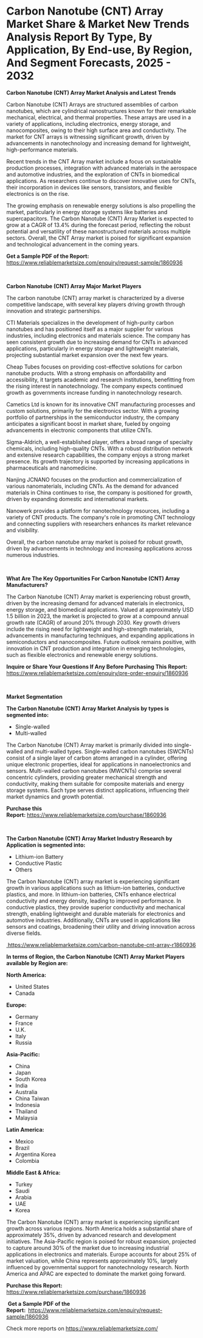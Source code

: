 <p><h1>Carbon Nanotube (CNT) Array Market Share & Market New Trends Analysis Report By Type, By Application, By End-use, By Region, And Segment Forecasts, 2025 - 2032</h1></p><p><strong>Carbon Nanotube (CNT) Array Market Analysis and Latest Trends</strong></p>
<p><p>Carbon Nanotube (CNT) Arrays are structured assemblies of carbon nanotubes, which are cylindrical nanostructures known for their remarkable mechanical, electrical, and thermal properties. These arrays are used in a variety of applications, including electronics, energy storage, and nanocomposites, owing to their high surface area and conductivity. The market for CNT arrays is witnessing significant growth, driven by advancements in nanotechnology and increasing demand for lightweight, high-performance materials.</p><p>Recent trends in the CNT Array market include a focus on sustainable production processes, integration with advanced materials in the aerospace and automotive industries, and the exploration of CNTs in biomedical applications. As researchers continue to discover innovative uses for CNTs, their incorporation in devices like sensors, transistors, and flexible electronics is on the rise. </p><p>The growing emphasis on renewable energy solutions is also propelling the market, particularly in energy storage systems like batteries and supercapacitors. The Carbon Nanotube (CNT) Array Market is expected to grow at a CAGR of 13.4% during the forecast period, reflecting the robust potential and versatility of these nanostructured materials across multiple sectors. Overall, the CNT Array market is poised for significant expansion and technological advancement in the coming years.</p></p>
<p><strong>Get a Sample PDF of the Report:&nbsp;</strong> <a href="https://www.reliablemarketsize.com/enquiry/request-sample/1860936?utm_campaign=1939&utm_medium=2&utm_source=Github&utm_content=ia&utm_term=13022025&utm_id=carbon-nanotube-cnt-array">https://www.reliablemarketsize.com/enquiry/request-sample/1860936</a></p>
<p>&nbsp;</p>
<p><strong>Carbon Nanotube (CNT) Array Major Market Players</strong></p>
<p><p>The carbon nanotube (CNT) array market is characterized by a diverse competitive landscape, with several key players driving growth through innovation and strategic partnerships. </p><p>CTI Materials specializes in the development of high-purity carbon nanotubes and has positioned itself as a major supplier for various industries, including electronics and materials science. The company has seen consistent growth due to increasing demand for CNTs in advanced applications, particularly in energy storage and lightweight materials, projecting substantial market expansion over the next few years.</p><p>Cheap Tubes focuses on providing cost-effective solutions for carbon nanotube products. With a strong emphasis on affordability and accessibility, it targets academic and research institutions, benefitting from the rising interest in nanotechnology. The company expects continued growth as governments increase funding in nanotechnology research.</p><p>Cametics Ltd is known for its innovative CNT manufacturing processes and custom solutions, primarily for the electronics sector. With a growing portfolio of partnerships in the semiconductor industry, the company anticipates a significant boost in market share, fueled by ongoing advancements in electronic components that utilize CNTs.</p><p>Sigma-Aldrich, a well-established player, offers a broad range of specialty chemicals, including high-quality CNTs. With a robust distribution network and extensive research capabilities, the company enjoys a strong market presence. Its growth trajectory is supported by increasing applications in pharmaceuticals and nanomedicine.</p><p>Nanjing JCNANO focuses on the production and commercialization of various nanomaterials, including CNTs. As the demand for advanced materials in China continues to rise, the company is positioned for growth, driven by expanding domestic and international markets.</p><p>Nanowerk provides a platform for nanotechnology resources, including a variety of CNT products. The company's role in promoting CNT technology and connecting suppliers with researchers enhances its market relevance and visibility.</p><p>Overall, the carbon nanotube array market is poised for robust growth, driven by advancements in technology and increasing applications across numerous industries.</p></p>
<p>&nbsp;</p>
<p><strong>What Are The Key Opportunities For Carbon Nanotube (CNT) Array Manufacturers?</strong></p>
<p><p>The Carbon Nanotube (CNT) Array market is experiencing robust growth, driven by the increasing demand for advanced materials in electronics, energy storage, and biomedical applications. Valued at approximately USD 1.5 billion in 2023, the market is projected to grow at a compound annual growth rate (CAGR) of around 20% through 2030. Key growth drivers include the rising need for lightweight and high-strength materials, advancements in manufacturing techniques, and expanding applications in semiconductors and nanocomposites. Future outlook remains positive, with innovation in CNT production and integration in emerging technologies, such as flexible electronics and renewable energy solutions.</p></p>
<p><strong>Inquire or Share Your Questions If Any Before Purchasing This Report:</strong> <a href="https://www.reliablemarketsize.com/enquiry/pre-order-enquiry/1860936?utm_campaign=1939&utm_medium=2&utm_source=Github&utm_content=ia&utm_term=13022025&utm_id=carbon-nanotube-cnt-array">https://www.reliablemarketsize.com/enquiry/pre-order-enquiry/1860936</a></p>
<p>&nbsp;</p>
<p><strong>Market Segmentation</strong></p>
<p><strong>The Carbon Nanotube (CNT) Array Market Analysis by types is segmented into:</strong></p>
<p><ul><li>Single-walled</li><li>Multi-walled</li></ul></p>
<p><p>The Carbon Nanotube (CNT) Array market is primarily divided into single-walled and multi-walled types. Single-walled carbon nanotubes (SWCNTs) consist of a single layer of carbon atoms arranged in a cylinder, offering unique electronic properties, ideal for applications in nanoelectronics and sensors. Multi-walled carbon nanotubes (MWCNTs) comprise several concentric cylinders, providing greater mechanical strength and conductivity, making them suitable for composite materials and energy storage systems. Each type serves distinct applications, influencing their market dynamics and growth potential.</p></p>
<p><strong>Purchase this Report:&nbsp;</strong><a href="https://www.reliablemarketsize.com/purchase/1860936?utm_campaign=1939&utm_medium=2&utm_source=Github&utm_content=ia&utm_term=13022025&utm_id=carbon-nanotube-cnt-array">https://www.reliablemarketsize.com/purchase/1860936</a></p>
<p>&nbsp;</p>
<p><strong>The Carbon Nanotube (CNT) Array Market Industry Research by Application is segmented into:</strong></p>
<p><ul><li>Lithium-ion Battery</li><li>Conductive Plastic</li><li>Others</li></ul></p>
<p><p>The Carbon Nanotube (CNT) array market is experiencing significant growth in various applications such as lithium-ion batteries, conductive plastics, and more. In lithium-ion batteries, CNTs enhance electrical conductivity and energy density, leading to improved performance. In conductive plastics, they provide superior conductivity and mechanical strength, enabling lightweight and durable materials for electronics and automotive industries. Additionally, CNTs are used in applications like sensors and coatings, broadening their utility and driving innovation across diverse fields.</p></p>
<p><a href="https://www.reliablemarketsize.com/carbon-nanotube-cnt-array-r1860936?utm_campaign=1939&utm_medium=2&utm_source=Github&utm_content=ia&utm_term=13022025&utm_id=carbon-nanotube-cnt-array">&nbsp;https://www.reliablemarketsize.com/carbon-nanotube-cnt-array-r1860936</a></p>
<p><strong>In terms of Region, the Carbon Nanotube (CNT) Array Market Players available by Region are:</strong></p>
<p>
    <p> <strong> North America: </strong>
        <ul>
            <li>United States</li>
            <li>Canada</li>
        </ul>
        </p> 
    <p> <strong> Europe: </strong>
        <ul>
            <li>Germany</li>
            <li>France</li>
            <li>U.K.</li>
            <li>Italy</li>
            <li>Russia</li>
        </ul>
        </p> 
    <p> <strong> Asia-Pacific: </strong>
        <ul>
            <li>China</li>
            <li>Japan</li>
            <li>South Korea</li>
            <li>India</li>
            <li>Australia</li>
            <li>China Taiwan</li>
            <li>Indonesia</li>
            <li>Thailand</li>
            <li>Malaysia</li>
        </ul>
        </p> 
    <p> <strong> Latin America: </strong>
        <ul>
            <li>Mexico</li>
            <li>Brazil</li>
            <li>Argentina Korea</li>
            <li>Colombia</li>
        </ul>
        </p> 
    <p> <strong> Middle East & Africa: </strong>
        <ul>
            <li>Turkey</li>
            <li>Saudi</li>
            <li>Arabia</li>
            <li>UAE</li>
            <li>Korea</li>
        </ul>
    </p>
    </p>
<p><p>The Carbon Nanotube (CNT) array market is experiencing significant growth across various regions. North America holds a substantial share of approximately 35%, driven by advanced research and development initiatives. The Asia-Pacific region is poised for robust expansion, projected to capture around 30% of the market due to increasing industrial applications in electronics and materials. Europe accounts for about 25% of market valuation, while China represents approximately 10%, largely influenced by governmental support for nanotechnology research. North America and APAC are expected to dominate the market going forward.</p></p>
<p><strong>Purchase this Report: </strong><a href="https://www.reliablemarketsize.com/purchase/1860936?utm_campaign=1939&utm_medium=2&utm_source=Github&utm_content=ia&utm_term=13022025&utm_id=carbon-nanotube-cnt-array">https://www.reliablemarketsize.com/purchase/1860936</a></p>
<p>&nbsp;<strong>Get a Sample PDF of the Report:&nbsp;&nbsp;</strong><a href="https://www.reliablemarketsize.com/enquiry/request-sample/1860936?utm_campaign=1939&utm_medium=2&utm_source=Github&utm_content=ia&utm_term=13022025&utm_id=carbon-nanotube-cnt-array">https://www.reliablemarketsize.com/enquiry/request-sample/1860936</a></p>
<p><strong></strong></p>
<p>Check more reports on <a href="https://www.reliablemarketsize.com/?utm_campaign=1939&utm_medium=2&utm_source=Github&utm_content=ia&utm_term=13022025&utm_id=carbon-nanotube-cnt-array">https://www.reliablemarketsize.com/</a></p>
